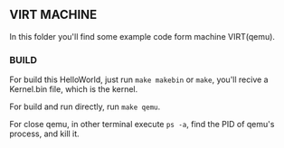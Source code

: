 ## VIRT MACHINE

In this folder you'll find some example code form machine VIRT(qemu).

### BUILD

For build this HelloWorld, just run ```make makebin``` or ```make```, you'll recive a Kernel.bin file, which is the kernel.

For build and run directly, run ```make qemu```.

For close qemu, in other terminal execute ```ps -a```, find the PID of qemu's process, and kill it.
